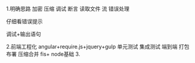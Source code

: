 1.明确思路
加密
压缩
调试
断言
读取文件
流
错误处理

仔细看错误提示

调试+输出语句

2.前端工程化
angular+require.js+jquery+gulp
单元测试 集成测试 端到端 打包 布署 压缩合并
fis+
node基础
3.
